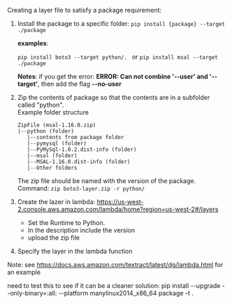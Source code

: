 Creating a layer file to satisfy a package requirement:

1. Install the package to a specific folder:
    ```pip install {package} --target ./package ```
    
    **examples**: 
    
    ```pip install boto3 --target python/. ```
   or 
    ```pip install msal --target ./package ```
   

   **Notes**: if you get the error: **ERROR: Can not combine '--user' and '--target'**, then add the flag **--no-user**
      
3. Zip the contents of package so that the contents are in a subfolder called "python".  
   Example folder structure
    ```
    ZipFile (msal-1.16.0.zip)
    |--python (folder)
       |--contents from package folder
       |--pymysql (folder)
       |--PyMySql-1.0.2.dist-info (folder)
       |--msal (folder)
       |--MSAL-1.16.0.dist-info (folder)
       |--Other folders
    ```
    The zip file should be named with the version of the package.
    Command: ```zip boto3-layer.zip -r python/```

4. Create the lazer in lambda: https://us-west-2.console.aws.amazon.com/lambda/home?region=us-west-2#/layers
    * Set the Runtime to Python.
    * In the description include the version
    * upload the zip file
5. Specify the layer in the lambda function


Note: see https://docs.aws.amazon.com/textract/latest/dg/lambda.html for an example


need to test this to see if it can be a cleaner solution: pip install --upgrade --only-binary=:all: --platform manylinux2014_x86_64 package -t .
